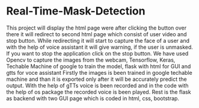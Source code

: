 # Real-Time-Mask-Detection
This project will display the html page were after clicking the button over there it will redirect to second html page which consist of user video and stop button.
While redirecting it will start to capture the face of a user and with the help of voice assistant it will give warning, if the user is unmasked.
If you want to stop the application click on the stop button.
We have used Opencv to capture the images from the webcam, Tensorflow, Keras, Techable Machine of google to train the model, flask with html for GUI and gtts for voce assistant
Firstly the images is been trained in google techable machine and than it is exported only after it will be accurately predict the output.
With the help of gTTs voice is been recorded and in the code with the help of os package the recorded voice is been played.
Rest is the flask as backend with two GUI page which is coded in html, css, bootstrap. 
